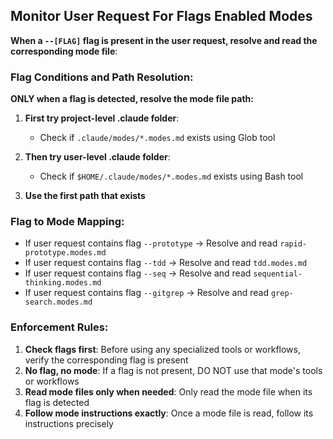 ## Monitor User Request For Flags Enabled Modes

**When a `--[FLAG]` flag is present in the user request, resolve and read the corresponding mode file**:

### Flag Conditions and Path Resolution:

**ONLY when a flag is detected, resolve the mode file path:**

1. **First try project-level .claude folder**:

   - Check if `.claude/modes/*.modes.md` exists using Glob tool

2. **Then try user-level .claude folder**:

   - Check if `$HOME/.claude/modes/*.modes.md` exists using Bash tool

3. **Use the first path that exists**

### Flag to Mode Mapping:

- If user request contains flag `--prototype` → Resolve and read `rapid-prototype.modes.md`
- If user request contains flag `--tdd` → Resolve and read `tdd.modes.md`
- If user request contains flag `--seq` → Resolve and read `sequential-thinking.modes.md`
- If user request contains flag `--gitgrep` → Resolve and read `grep-search.modes.md`

### Enforcement Rules:

1. **Check flags first**: Before using any specialized tools or workflows, verify the corresponding flag is present
2. **No flag, no mode**: If a flag is not present, DO NOT use that mode's tools or workflows
3. **Read mode files only when needed**: Only read the mode file when its flag is detected
4. **Follow mode instructions exactly**: Once a mode file is read, follow its instructions precisely
